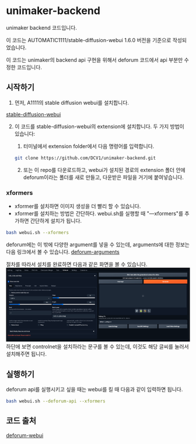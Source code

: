 # unimaker-backend
unimaker backend 코드입니다.

이 코드는 AUTOMATIC1111/stable-diffusion-webui 1.6.0 버전을 기준으로 작성되었습니다.

이 코드는 unimaker의 backend api 구현을 위해서 deforum 코드에서 api 부분만 수정한 코드입니다.

## 시작하기
1. 먼저, A1111의 stable diffusion webui를 설치합니다.

[stable-diffusion-webui](https://github.com/AUTOMATIC1111/stable-diffusion-webui)

2. 이 코드를 stable-diffusion-webui의 extension에 설치합니다. 두 가지 방법이 있습니다:

   1) 터미널에서 extension folder에서 다음 명령어를 입력합니다.
   ``` bash
   git clone https://github.com/DCV1/unimaker-backend.git
   ```

   2) 또는 이 repo를 다운로드하고, webui가 설치된 경로의 extension 폴더 안에 deforum이라는 폴더를 새로 만들고, 다운받은 파일을 거기에 붙여넣습니다.

### xformers
- xformer를 설치하면 이미지 생성을 더 빨리 할 수 있습니다.
- xformer를 설치하는 방법은 간단하다. webui.sh를 실행할 때 "—xformers"를 추가하면 간단하게 설치가 됩니다.
``` bash
bash webui.sh --xformers
```

deforum에는 이 밖에 다양한 argument를 넣을 수 있는데, arguments에 대한 정보는 다음 링크에서 볼 수 있습니다.
[deforum-arguments](https://github.com/AUTOMATIC1111/stable-diffusion-webui/wiki/Command-Line-Arguments-and-Settings)

절차를 따라서 설치를 완료하면 다음과 같은 화면을 볼 수 있습니다.
![deforum-webui](assets/md/deforum-webui.png)
하단에 보면 controlnet을 설치하라는 문구를 볼 수 있는데, 이것도 해당 글씨를 눌러서 설치해주면 됩니다.

## 실행하기

deforum api를 실행시키고 싶을 때는 webui를 킬 때 다음과 같이 입력하면 됩니다.
``` bash
bash webui.sh --deforum-api --xformers
```

## 코드 출처
[deforum-webui](https://github.com/deforum-art/sd-webui-deforum)

